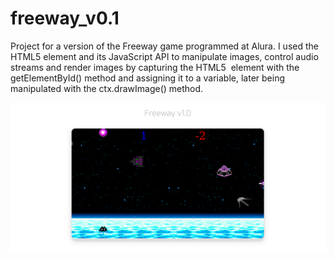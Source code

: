 # freeway_v0.1
Project for a version of the Freeway game programmed at Alura. 
I used the HTML5 <canvas> element and its JavaScript API to manipulate images, 
  control audio streams and render images by capturing the HTML5 <img> element with the
  getElementById() method and assigning it to a variable, later being manipulated with the 
  ctx.drawImage() method. 
  
  ![demo](demo.png)
